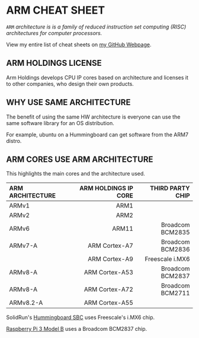 # ARM CHEAT SHEET

`ARM` _architecture is is a family of reduced instruction
set computing (RISC) architectures for computer processors._

View my entire list of cheat sheets on
[my GitHub Webpage](https://jeffdecola.github.io/my-cheat-sheets/).

## ARM HOLDINGS LICENSE

Arm Holdings develops CPU IP cores based on architecture
and licenses it to other companies, who design their own products.

## WHY USE SAME ARCHITECTURE

The benefit of using the same HW architecture is
everyone can use the same software library for an OS distribution.

For example, ubuntu on a Hummingboard can get software from
the ARM7 distro.

## ARM CORES USE ARM ARCHITECTURE

This highlights the main cores and the architecture used.

| ARM ARCHITECTURE |      ARM HOLDINGS IP CORE |       THIRD PARTY CHIP |
|:-----------------|--------------------------:|-----------------------:|
| ARMv1            |                      ARM1 |                        |
| ARMv2            |                      ARM2 |                        |
| ARMv6            |                     ARM11 |       Broadcom BCM2835 |
| ARMv7-A          |             ARM Cortex-A7 |       Broadcom BCM2836 |
|                  |             ARM Cortex-A9 |        Freescale i.MX6 |
| ARMv8-A          |            ARM Cortex-A53 |       Broadcom BCM2837 |
| ARMv8-A          |            ARM Cortex-A72 |       Broadcom BCM2711 |
| ARMv8.2-A        |            ARM Cortex-A55 |                        |

SolidRun's
[Hummingboard SBC](https://github.com/JeffDeCola/my-cheat-sheets/tree/master/other/single-board-computers/hummingboard/specifications-cheat-sheet)
uses Freescale's i.MX6 chip.

[Raspberry Pi 3 Model B](https://github.com/JeffDeCola/my-cheat-sheets/tree/master/other/single-board-computers/raspberry-pi/specifications-cheat-sheet)
uses a Broadcom BCM2837 chip.
